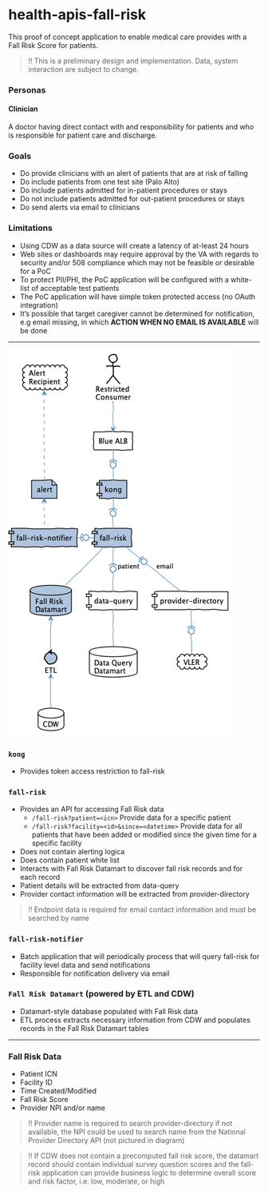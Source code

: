 # health-apis-fall-risk

This proof of concept application to enable medical care provides with a Fall Risk Score for patients.

> !! This is a preliminary design and implementation. Data, system interaction are subject to change.


### Personas
#### Clinician

A doctor having direct contact with and responsibility for patients and who is responsible for patient care and discharge.


### Goals
- Do provide clinicians with an alert of patients that are at risk of falling
- Do include patients from one test site (Palo Alto)
- Do include patients admitted for in-patient procedures or stays
- Do not include patients admitted for out-patient procedures or stays
- Do send alerts via email to clinicians


### Limitations
- Using CDW as a data source will create a latency of at-least 24 hours
- Web sites or dashboards may require approval by the VA with regards to security and/or 508 compliance which may not be feasible or desirable for a PoC
- To protect PII/PHI, the PoC application will be configured with a white-list of acceptable test patients
- The PoC application will have simple token protected access (no OAuth integration)
- It’s possible that target caregiver cannot be determined for notification, e.g email missing, in which **ACTION WHEN NO EMAIL IS AVAILABLE** will be done


---

![Components](src/plantuml/fall-risk.png)

### `kong`
- Provides token access restriction to fall-risk

### `fall-risk`
- Provides an API for accessing Fall Risk data
  - `/fall-risk?patient=<icn>`
    Provide data for a specific patient
  - `/fall-risk?facility=<id>&since=<datetime>`
    Provide data for all patients that have been added or modified since the given time for a specific facility
- Does not contain alerting logica
- Does contain patient white list
- Interacts with Fall Risk Datamart to discover fall risk records and for each record
- Patient details will be extracted from data-query
- Provider contact information will be extracted from provider-directory
> !! Endpoint data is required for email contact information and must be searched by name

### `fall-risk-notifier`
- Batch application that will periodically process that will query fall-risk for facility level data and send notifications
- Responsible for notification delivery via email


### `Fall Risk Datamart` (powered by ETL  and CDW)
- Datamart-style database populated with Fall Risk data
- ETL process extracts necessary information from CDW and populates records in the Fall Risk Datamart tables


---

### Fall Risk Data
- Patient ICN
- Facility ID
- Time Created/Modified
- Fall Risk Score
- Provider NPI and/or name

> !! Provider name is required to search provider-directory if not available, the NPI could be used to search name from the National Provider Directory API (not pictured in diagram)

> !! If CDW does not contain a precomputed fall risk score, the datamart record should contain individual survey question scores and the fall-risk application can provide business logic to determine overall score and risk factor, i.e. low, moderate, or high
